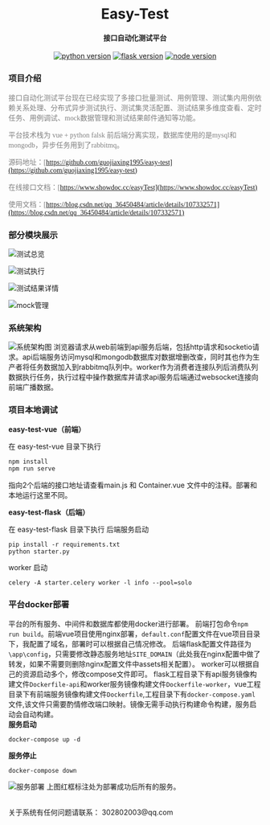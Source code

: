 <h1 align="center">Easy-Test</h1>
<h4 align="center">接口自动化测试平台</h3>

<p align="center">
  <a href="https://www.python.org/" rel="nofollow"><img src="https://img.shields.io/badge/python-%3D%3D3.6-blue.svg" alt="python version" data-canonical-src="https://img.shields.io/badge/python-%3D%3D3.6-blue.svg" style="max-width:100%;"></a>
  <a href="http://flask.pocoo.org/docs/1.0/" rel="nofollow">
  <img src="https://img.shields.io/badge/flask-%3D%3D1.0.2-yellow.svg" alt="flask version" data-canonical-src="https://img.shields.io/badge/flask-%3D%3D1.0.2-yellow.svg" style="max-width:100%;"></a>
  <a href="https://nodejs.org/en/"><img src="https://img.shields.io/badge/node-%3D%3D10.16.0-green" alt="node version" data-canonical-src="https://img.shields.io/badge/vue-%3D%3D2.9.6-green.svg" style="max-width:100%;"></a>
</p>


### 项目介绍
<font face="楷体" color=gray>接口自动化测试平台现在已经实现了多接口批量测试、用例管理、测试集内用例依赖关系处理、分布式异步测试执行、测试集灵活配置、测试结果多维度查看、定时任务、用例调试、mock数据管理和测试结果邮件通知等功能。</font>

<font face="楷体" color=gray>平台技术栈为 vue + python falsk 前后端分离实现，数据库使用的是mysql和mongodb，异步任务用到了rabbitmq。</font>

<font face="楷体" color=gray>源码地址：[https://github.com/guojiaxing1995/easy-test](https://github.com/guojiaxing1995/easy-test)</font>

<font face="楷体" color=gray>在线接口文档：[https://www.showdoc.cc/easyTest](https://www.showdoc.cc/easyTest)</font>

<font face="楷体" color=gray>使用文档：[https://blog.csdn.net/qq_36450484/article/details/107332571](https://blog.csdn.net/qq_36450484/article/details/107332571)</font>

### 部分模块展示

![测试总览](https://img-blog.csdnimg.cn/20200714191705596.png?x-oss-process=image/watermark,type_ZmFuZ3poZW5naGVpdGk,shadow_10,text_aHR0cHM6Ly9ibG9nLmNzZG4ubmV0L3FxXzM2NDUwNDg0,size_16,color_FFFFFF,t_70#pic_center)

![测试执行](https://img-blog.csdnimg.cn/20200714224113706.png?x-oss-process=image/watermark,type_ZmFuZ3poZW5naGVpdGk,shadow_10,text_aHR0cHM6Ly9ibG9nLmNzZG4ubmV0L3FxXzM2NDUwNDg0,size_16,color_FFFFFF,t_70#pic_center)

![测试结果详情](https://img-blog.csdnimg.cn/20200715085628153.png?x-oss-process=image/watermark,type_ZmFuZ3poZW5naGVpdGk,shadow_10,text_aHR0cHM6Ly9ibG9nLmNzZG4ubmV0L3FxXzM2NDUwNDg0,size_16,color_FFFFFF,t_70#pic_center)

![mock管理](https://img-blog.csdnimg.cn/20200715173300210.png?x-oss-process=image/watermark,type_ZmFuZ3poZW5naGVpdGk,shadow_10,text_aHR0cHM6Ly9ibG9nLmNzZG4ubmV0L3FxXzM2NDUwNDg0,size_16,color_FFFFFF,t_70#pic_center)
### 系统架构
![系统架构图](https://img-blog.csdnimg.cn/20200714182757692.png?x-oss-process=image/watermark,type_ZmFuZ3poZW5naGVpdGk,shadow_10,text_aHR0cHM6Ly9ibG9nLmNzZG4ubmV0L3FxXzM2NDUwNDg0,size_16,color_FFFFFF,t_70#pic_center)
浏览器请求从web前端到api服务后端，包括http请求和socketio请求。api后端服务访问mysql和mongodb数据库对数据增删改查，同时其也作为生产者将任务数据加入到rabbitmq队列中。worker作为消费者连接队列后消费队列数据执行任务，执行过程中操作数据库并请求api服务后端通过websocket连接向前端广播数据。


### 项目本地调试
**easy-test-vue（前端）**

   在 easy-test-vue 目录下执行

``` javascript
npm install
npm run serve
```
指向2个后端的接口地址请查看main.js 和 Container.vue 文件中的注释。部署和本地运行这里不同。

**easy-test-flask（后端）**

   在 easy-test-flask 目录下执行
   后端服务启动

``` shell
pip install -r requirements.txt
python starter.py
```
worker 启动
``` shell
celery -A starter.celery worker -l info --pool=solo
```



### 平台docker部署
平台的所有服务、中间件和数据库都使用docker进行部署。
前端打包命令`npm run build`。前端vue项目使用nginx部署，`default.conf`配置文件在vue项目目录下，我配置了域名，部署时可以根据自己情况修改。
后端flask配置文件路径为`\app\config`，只需要修改静态服务地址`SITE_DOMAIN`（此处我在nginx配置中做了转发，如果不需要则删除nginx配置文件中assets相关配置）。
worker可以根据自己的资源启动多个，修改compose文件即可。
flask工程目录下有api服务镜像构建文件`Dockerfile-api`和worker服务镜像构建文件`Dockerfile-worker`，vue工程目录下有前端服务镜像构建文件`Dockerfile`,工程目录下有`docker-compose.yaml`文件,该文件只需要酌情修改端口映射。镜像无需手动执行构建命令构建，服务启动会自动构建。
<br>
**服务启动**

```shell
docker-compose up -d
```
**服务停止**

```shell
docker-compose down
```
![服务部署](https://img-blog.csdnimg.cn/20200715190204815.png?x-oss-process=image/watermark,type_ZmFuZ3poZW5naGVpdGk,shadow_10,text_aHR0cHM6Ly9ibG9nLmNzZG4ubmV0L3FxXzM2NDUwNDg0,size_16,color_FFFFFF,t_70#pic_center)
上图红框标注处为部署成功后所有的服务。

<br>
<span">关于系统有任何问题请联系： 302802003@qq.com</span>
